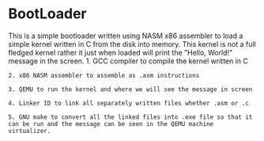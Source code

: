 # BootLoader
This is a simple bootloader written using NASM x86 assembler to load a simple kernel written in C from the disk into memory. 
This kernel is not a full fledged kernel rather it just when loaded will print the "Hello, World!" message in the screen. 
	1. GCC compiler to compile the kernel written in C
	
	2. x86 NASM assembler to assemble as .asm instructions
	
	3. QEMU to run the kernel and where we will see the message in screen
	
	4. Linker ID to link all separately written files whether .asm or .c
	
	5. GNU make to convert all the linked files into .exe file so that it can be run and the message can be seen in the QEMU machine virtualizer. 

